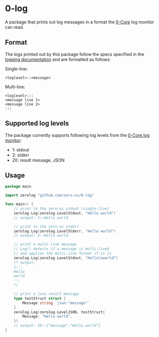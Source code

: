 # 0-log

A package that prints out log messages in a format the [0-Core][core] log monitor can read.

## Format

The logs printed out by this package follow the specs specified in the [logging documentation][monitorFormat] and are formatted as follows:

Single-line:
```
<loglevel>::<message>
```

Multi-line:
```
<loglevel>:::
<message line 1>
<message line 2>
:::
```

## Supported log levels
The package currently supports following log levels from the [0-Core log monitor][monitorLevels]:

* 1: stdout
* 2: stderr
* 20: result message, JSON

## Usage
```go
package main

import zerolog "github.com/zero-os/0-log"

func main() {
    // print to the zero-os stdout (single-line)
    zerolog.Log(zerolog.LevelStdout, "Hello world")
    // output: 1::Hello world 

    // print to the zero-os stderr
    zerolog.Log(zerolog.LevelStderr, "Hello world")
    // output: 2::Hello world 

    // print a multi-line message
    // Log() detects if a message is multi-lined
    // and applies the multi-line format if it is
    zerolog.Log(zerolog.LevelStdout, "Hello\nworld")
    /* output: 
    1:::
    Hello
    world
    :::
    */

    // print a json result message
	type testStruct struct {
		Message string `json:"message"`
	}
	zerolog.Log(zerolog.LevelJSON, testStruct{
        Message: "Hello world",
    })
    // output: 20::{"message":"Hello world"}
}
```

[core]: https://github.com/zero-os/0-core
[monitorFormat]: https://github.com/zero-os/0-core/blob/master/docs/monitoring/logging.md#message-format
[monitorLevels]: https://github.com/zero-os/0-core/blob/master/docs/monitoring/logging.md#log-levels